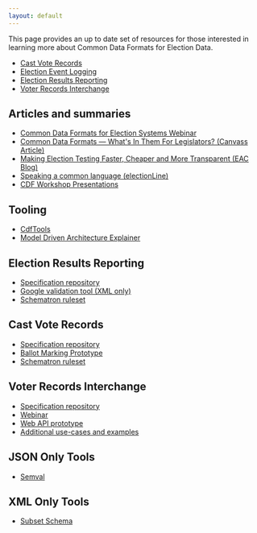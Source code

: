 ```yaml
---
layout: default
---
```


This page provides an up to date set of resources for those interested in learning more about Common Data Formats for Election Data.

- [Cast Vote Records](https://github.com/usnistgov/CastVoteRecords)
- [Election Event Logging](https://github.com/usnistgov/ElectionEventLogging)
- [Election Results Reporting](https://github.com/usnistgov/ElectionResultsReporting)
- [Voter Records Interchange](https://github.com/usnistgov/VoterRecordsInterchange)

## Articles and summaries

- [Common Data Formats for Election Systems
    Webinar](https://www.youtube.com/watch?v=jmvUMw3V9oU)
- [Common Data Formats — What's In Them For Legislators? (Canvass
    Article)](http://www.ncsl.org/research/elections-and-campaigns/the-canvass-september-2017.aspx)
- [Making Election Testing Faster, Cheaper and More Transparent (EAC
    Blog)](https://www.eac.gov/making-election-testing-faster-cheaper-more-transparent/)
- [Speaking a common language
    (electionLine)](https://electionline.org/electionline-weekly/2018/03-22/)
- [CDF Workshop
Presentations](https://drive.google.com/drive/folders/1ZwHrVQbqTSBerxNYV5GEi09qjEY8QUYO)

## Tooling

- [CdfTools](https://github.com/HiltonRoscoe/CdfTools)
- [Model Driven Architecture
Explainer](https://github.com/HiltonRoscoe/CDFPrototype/blob/master/mapping.md)

## Election Results Reporting

- [Specification
    repository](https://github.com/usnistgov/ElectionResultsReporting)
- [Google validation tool (XML
    only)](https://github.com/google/election_results_xml_validator)
- [Schematron
    ruleset](https://github.com/HiltonRoscoe/CDFPrototype/tree/master/ENR/v2/sch)

## Cast Vote Records

- [Specification
    repository](https://github.com/usnistgov/CastVoteRecords)
- [Ballot Marking
    Prototype](https://github.com/HiltonRoscoe/CDFPrototype/blob/master/CVR/xdp)
- [Schematron
    ruleset](https://github.com/HiltonRoscoe/CDFPrototype/tree/master/CVR/sch)

## Voter Records Interchange

- [Specification
    repository](https://github.com/usnistgov/VoterRecordsInterchange)
- [Webinar](https://www.youtube.com/watch?v=PTZA-UAkfNM)
- [Web API prototype](https://github.com/HiltonRoscoe/VRIExamples)
- [Additional use-cases and
    examples](https://github.com/pstenbjorn/VRIUsecases)

## JSON Only Tools

- [Semval](https://github.com/HiltonRoscoe/semval)

## XML Only Tools

- [Subset
    Schema](https://github.com/HiltonRoscoe/CDFPrototype/blob/master/subset/SUBSET.md)
